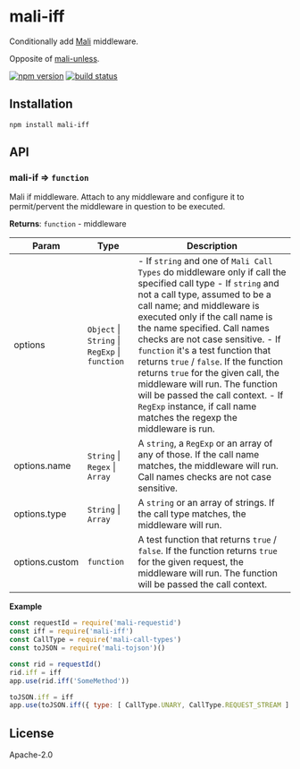 # mali-iff

Conditionally add [Mali](https://github.com/malijs/mali) middleware.

Opposite of [mali-unless](https://github.com/malijs/unless).

[![npm version](https://img.shields.io/npm/v/mali-if.svg?style=flat-square)](https://www.npmjs.com/package/mali-if)
[![build status](https://img.shields.io/travis/malijs/if/master.svg?style=flat-square)](https://travis-ci.org/malijs/if)

## Installation


```
npm install mali-iff
```


## API

<a name="module_mali-if"></a>

### mali-if ⇒ <code>function</code>
Mali if middleware. Attach to any middleware and configure it to permit/pervent the
middleware in question to be executed.

**Returns**: <code>function</code> - middleware  

| Param | Type | Description |
| --- | --- | --- |
| options | <code>Object</code> &#124; <code>String</code> &#124; <code>RegExp</code> &#124; <code>function</code> | - If <code>string</code> and one of <code>Mali Call Types</code> do middleware         only if call the specified call type        - If <code>string</code> and not a call type, assumed to be a call name; and        middleware is executed only if the call name is the name specified. Call names checks are not case sensitive.        - If <code>function</code> it's a test function that returns <code>true</code> / <code>false</code>.        If the function returns <code>true</code> for the given call, the middleware will run.        The function will be passed the call context.        - If <code>RegExp</code> instance, if call name matches the regexp the middleware is run. |
| options.name | <code>String</code> &#124; <code>Regex</code> &#124; <code>Array</code> | A <code>string</code>, a <code>RegExp</code> or an array of any of those.                                          If the call name matches, the middleware will run.                                          Call names checks are not case sensitive. |
| options.type | <code>String</code> &#124; <code>Array</code> | A <code>string</code> or an array of strings.                                     If the call type matches, the middleware will run. |
| options.custom | <code>function</code> | A test function that returns <code>true</code> / <code>false</code>.        If the function returns <code>true</code> for the given request, the middleware will run.        The function will be passed the call context. |

**Example**  

```js
const requestId = require('mali-requestid')
const iff = require('mali-iff')
const CallType = require('mali-call-types')
const toJSON = require('mali-tojson')()

const rid = requestId()
rid.iff = iff
app.use(rid.iff('SomeMethod'))

toJSON.iff = iff
app.use(toJSON.iff({ type: [ CallType.UNARY, CallType.REQUEST_STREAM ] }))
```

## License

  Apache-2.0
